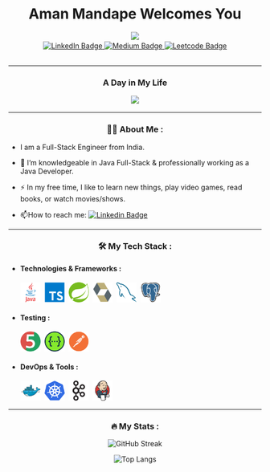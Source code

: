 <h1 align="center">Aman Mandape Welcomes You</h1>


<div id="header" align="center">
  <img src="https://media.tenor.com/aNVkfUVH1GsAAAAd/gif.gif" width="300"/>
</div>

<div id="badges" align="center">
  <a href="https://www.linkedin.com/in/amanvmandape/">
    <img src="https://img.shields.io/badge/LinkedIn-blue?style=for-the-badge&logo=linkedin&logoColor=white" alt="LinkedIn Badge"/>
  </a>
 <a href="https://medium.com/@amanvmandape">
    <img src="https://img.shields.io/badge/Medium-grey?style=for-the-badge&logo=Medium&logoColor=white" alt="Medium Badge"/>
  </a>
   <a href="https://leetcode.com/amanvmandape/">
    <img src="https://img.shields.io/badge/Leetcode-yellow?style=for-the-badge&logo=Leetcode&logoColor=white" alt="Leetcode Badge"/>
   </a>
</div>

<div id="badges" align="center">
  <img src="https://komarev.com/ghpvc/?username=amanvmandape&style=flat-square&color=blue" alt=""/>
</div>

---

<div align="center">

### A Day in My Life

  <img src="https://media.giphy.com/media/dWesBcTLavkZuG35MI/giphy.gif" width="800"/>
</div>

---

<div align="center">

  ### :man_technologist: About Me :

</div>

- I am a Full-Stack Engineer from India.

- :telescope: I’m knowledgeable in Java Full-Stack & professionally working as a Java Developer.

- :zap: In my free time, I like to learn new things, play video games, read books, or watch movies/shows.

- :mailbox:How to reach me: [![Linkedin Badge](https://img.shields.io/badge/-amanvmandape-blue?style=flat&logo=Linkedin&logoColor=white)](https://www.linkedin.com/in/amanvmandape/)

---
<div align="center">
  
  ### :hammer_and_wrench: My Tech Stack :

</div>

- #### Technologies & Frameworks :

  <img src="https://github.com/devicons/devicon/blob/master/icons/java/java-original-wordmark.svg" title="Java" alt="Java" width="40" height="40"/>&nbsp;
  <img src="https://github.com/devicons/devicon/blob/master/icons/typescript/typescript-original.svg" title="TypeScript" alt="TypeScript" width="40" height="40"/>&nbsp;
  <img src="https://github.com/devicons/devicon/blob/master/icons/spring/spring-original.svg"  title="Spring" alt="Spring" width="40" height="40"/>&nbsp;
  <img src="https://github.com/devicons/devicon/blob/master/icons/hibernate/hibernate-original.svg" title="Hibernate" alt="Hibernate" width="40" height="40"/>&nbsp;
  <img src="https://github.com/devicons/devicon/blob/master/icons/mysql/mysql-original.svg" title="MySQL" alt="MySQL" width="40" height="40"/>&nbsp;
  <img src="https://github.com/devicons/devicon/blob/master/icons/postgresql/postgresql-original.svg" title="PostgreSQL" alt="PostgreSQL" width="40" height="40"/>&nbsp;
 
- #### Testing : 

  <img src="https://github.com/devicons/devicon/blob/master/icons/junit/junit-original.svg" alt="JUnit" width="40" height="40"/>&nbsp;
  <img src="https://github.com/devicons/devicon/blob/master/icons/swagger/swagger-original.svg" alt="Swagger" width="40" height="40"/>&nbsp;
  <img src="https://github.com/devicons/devicon/blob/master/icons/postman/postman-original.svg" alt="Postman" width="40" height="40"/>&nbsp;

- #### DevOps & Tools :
  <img src="https://github.com/devicons/devicon/blob/master/icons/docker/docker-original.svg" alt="Docker" width="40" height="40"/>&nbsp;
  <img src="https://github.com/devicons/devicon/blob/master/icons/kubernetes/kubernetes-original.svg" alt="Kubernetes" width="40" height="40"/>&nbsp;
  <img src="https://github.com/devicons/devicon/blob/master/icons/apachekafka/apachekafka-original.svg" alt="Kafka" width="40" height="40"/>&nbsp;
  <img src="https://github.com/devicons/devicon/blob/master/icons/jenkins/jenkins-original.svg" alt="Jenkins" width="40" height="40"/>&nbsp;
  
---

<div align="center">
  
### :fire: My Stats :

</div>

<div align="center">
  
![GitHub Streak](http://github-readme-streak-stats.herokuapp.com?user=amanvmandape&theme=dark&card_width=500)

![Top Langs](https://github-readme-stats.vercel.app/api/top-langs/?username=amanvmandape&layout=compact&theme=vision-friendly-dark)
</div>
